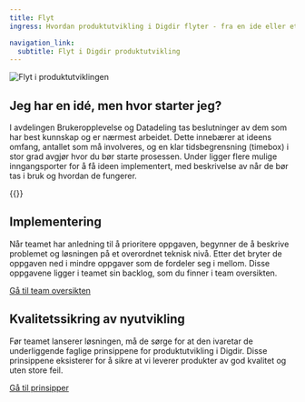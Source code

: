 ```yaml
---
title: Flyt
ingress: Hvordan produktutvikling i Digdir flyter - fra en ide eller et oppdrag til implementering og lansering av et produkt eller en tjeneste.

navigation_link:
  subtitle: Flyt i Digdir produktutvikling
---
```


![Flyt i produktutviklingen](/images/pom-flow-map.svg)

## Jeg har en idé, men hvor starter jeg?
I avdelingen Brukeropplevelse og Datadeling tas beslutninger av dem som har best kunnskap og er nærmest arbeidet. Dette innebærer at ideens omfang, antallet som må involveres, og en klar tidsbegrensning (timebox) i stor grad avgjør hvor du bør starte prosessen.
Under ligger flere mulige inngangsporter for å få ideen implementert, med beskrivelse av når de bør tas i bruk og hvordan de fungerer.

{{<child-pages>}}

## Implementering
Når teamet har anledning til å prioritere oppgaven, begynner de å beskrive problemet og løsningen på et overordnet teknisk nivå. Etter det bryter de oppgaven ned i mindre oppgaver som de fordeler seg i mellom. Disse oppgavene ligger i teamet sin backlog, som du finner i team oversikten.  

[Gå til team oversikten](/teams/)

## Kvalitetssikring av nyutvikling
Før teamet lanserer løsningen, må de sørge for at den ivaretar de underliggende faglige prinsippene for produktutvikling i Digdir. Disse prinsippene eksisterer for å sikre at vi leverer produkter av god kvalitet og uten store feil.  

[Gå til prinsipper](/produktleveransemodell/prinsipper/)

